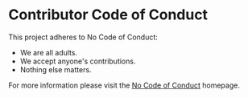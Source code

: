 # Contributor Code of Conduct

This project adheres to No Code of Conduct:

- We are all adults.
- We accept anyone's contributions.
- Nothing else matters.

For more information please visit the [No Code of Conduct](https://github.com/domgetter/NCoC) homepage.

